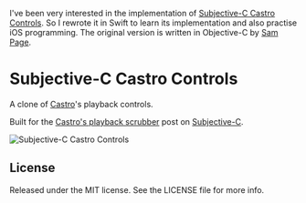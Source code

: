 
I've been very interested in the implementation of [Subjective-C Castro Controls](https://github.com/subjc/SubjectiveCCastroControls). So I rewrote it in Swift to learn its implementation and also practise iOS programming. The original version is written in Objective-C by [Sam Page](https://github.com/sampage).

Subjective-C Castro Controls
======================

A clone of [Castro](http://castro.fm/)'s playback controls. 

Built for the [Castro's playback scrubber](http://subjc.com/castro-playback-scrubber/) post on [Subjective-C](http://subjc.com).

![Subjective-C Castro Controls](http://subjc.com/media/2014-02-19-castro-playback-scrubber/images/castro-finished.png)

## License

Released under the MIT license. See the LICENSE file for more info.